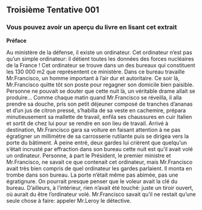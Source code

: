 
## Troisième Tentative 001

### Vous pouvez avoir un aperçu du livre en lisant cet extrait

**Préface**

   Au ministère de la défense, il existe un ordinateur. Cet ordinateur n’est pas qu’un simple ordinateur: il détient toutes les données des forces nucléaires de la France ! Cet ordinateur se trouve dans un des bureaux qui constituent les 130 000 m2 que représentent ce ministère. Dans ce bureau travaille Mr.Francisco, un homme important à l’air dur et autoritaire. Ce soir là, Mr.Francisco quitte tôt son poste pour regagner son domicile bien paisible. Personne ne pouvait se douter que cette nuit là, un véritable drame allait se produire…
   Comme chaque matin quand Mr.Francisco se réveilla, il alla prendre sa douche, pris son petit déjeuner composé de tranches d’ananas et d’un jus de citron pressé, s’habilla de sa veste en cachemire, prépara minutieusement sa mallette de travail, enfila ses chaussures en cuir Italien et sortit de chez lui pour se rendre en son lieu de travail. Arrivé à destination, Mr.Francisco gara sa voiture en faisant attention à ne pas égratigner un millimètre de sa carrosserie rutilante puis se dirigea vers la porte du bâtiment. À peine entré, deux gardes lui crièrent que quelqu’un 
s’était incrusté par effraction dans son bureau cette nuit est qu’il avait volé un ordinateur. Personne, à part le Président, le premier ministre et Mr.Francisco, ne savait ce que contenait cet ordinateur, mais Mr.Francisco avait très bien compris de quel ordinateur les gardes parlaient. Il monta en trombe dans son bureau. La porte n’était même pas abimée, pas une égratignure. On pourrait presque penser que le voleur avait la clé du bureau. D’ailleurs, à l’intérieur, rien n’avait été touché: juste un tiroir ouvert, où aurait du être l’ordinateur volé. Mr.Francisco savait qu’il ne restait qu’une seule chose à faire: appeler Mr.Leroy le détective. 


     
